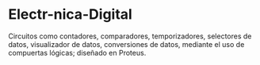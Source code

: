 # Electr-nica-Digital
Circuitos como contadores, comparadores, temporizadores, selectores de datos, visualizador de datos, conversiones de datos, mediante el uso de compuertas lógicas; diseñado en Proteus.

